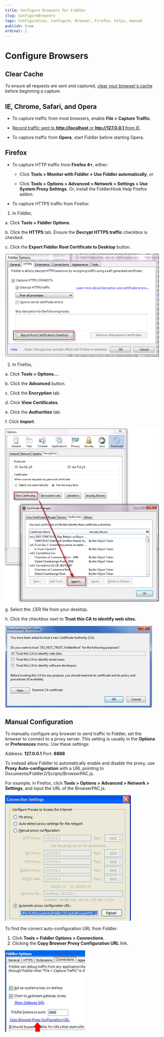 ```yaml
---
title: Configure Browsers for Fiddler
slug: ConfigureBrowsers
tags: Configuration, Configure, Browser, Firefox, https, manual
publish: true
ordinal: 2
---
```


Configure Browsers
==================

Clear Cache
-----------

To ensure all requests are sent and captured, [clear your browser's cache][7] before beginning a capture.

IE, Chrome, Safari, and Opera
-----------------------------
+ To capture traffic from most browsers, enable **File > Capture Traffic**. 

+ [Record traffic sent to **http://localhost** or **htp://127.0.0.1** from IE][6].

+ To capture traffic from **Opera**, start Fiddler before starting Opera.

Firefox
-------

+ To capture HTTP traffic from **Firefox 4+**, either:

  + Click **Tools > Monitor with Fiddler > Use Fiddler automatically**, or

  + Click **Tools > Options > Advanced > Network > Settings > Use System Proxy Settings**. Or, install the FiddlerHook Help Firefox addon.

+ To capture HTTPS traffic from Firefox:

1. In Fiddler, 

 a. Click **Tools > Fiddler Options**. 

 b. Click the **HTTPS** tab. Ensure the **Decrypt HTTPS traffic** checkbox is checked. 

 c. Click the **Export Fiddler Root Certificate to Desktop** button.
 
   ![Export Root Certificate to Desktop][1]

2. In Firefox, 

 a. Click **Tools > Options...**. 

 b. Click the **Advanced** button. 

 c. Click the **Encryption** tab. 

 d. Click **View Certificates**. 

 e. Click the **Authorities** tab. 

 f. Click **Import**.

   ![Import Certificate][2]

 g. Select the .CER file from your desktop.

 h. Click the checkbox next to **Trust this CA to identify web sites.**

  ![Trust this CA to identify web sites][3]

Manual Configuration
--------------------

To manually configure any browser to send traffic to Fiddler, set the browser to connect to a proxy server. This setting is usually in the **Options** or **Preferences** menu. Use these settings:

Address: **127.0.0.1**
Port: **8888**

To instead allow Fiddler to automatically enable and disable the proxy, use **Proxy Auto-configuration** with a URL pointing to Documents/Fiddler2/Scripts/BrowserPAC.js.

For example, in Firefox, click **Tools > Options > Advanced > Network > Settings**, and input the URL of the BrowserPAC.js.

![Automatic proxy configuration URL][4]

To find the correct auto-configuration URL from Fiddler:

1. Click **Tools > Fiddler Options > Connections**.
2. Clicking the **Copy Browser Proxy Configuration URL** link.

![Copy Auto-Correct URL][5]


[1]: ../../images/ConfigureBrowsers/ExportRootCertificateToDesktop.png
[2]: ../../images/ConfigureBrowsers/ImportCertificate.png
[3]: ../../images/ConfigureBrowsers/TrustThisCAToIdentifyWebsites.png
[4]: ../../images/ConfigureBrowsers/BrowserPAC.png
[5]: ../../images/ConfigureBrowsers/CopyAutoCorrectURL.jpg
[6]: ./MonitorTrafficToLocalhost
[7]: http://www.wikihow.com/Clear-Your-Browser's-Cache